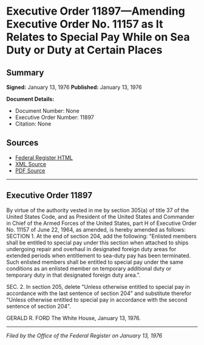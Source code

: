 # Executive Order 11897—Amending Executive Order No. 11157 as It Relates to Special Pay While on Sea Duty or Duty at Certain Places

## Summary

**Signed:** January 13, 1976
**Published:** January 13, 1976

**Document Details:**
- Document Number: None
- Executive Order Number: 11897
- Citation: None

## Sources
- [Federal Register HTML](https://www.presidency.ucsb.edu/documents/executive-order-11897-amending-executive-order-no-11157-it-relates-special-pay-while-sea)
- [XML Source](None)
- [PDF Source](None)

---

## Executive Order 11897

By virtue of the authority vested in me by section 305(a) of title 37 of the United States Code, and as President of the United States and Commander in Chief of the Armed Forces of the United States, part H of Executive Order No. 11157 of June 22, 1964, as amended, is hereby amended as follows:
SECTION 1. At the end of section 204, add the following:
"Enlisted members shall be entitled to special pay under this section when attached to ships undergoing repair and overhaul in designated foreign duty areas for extended periods when entitlement to sea-duty pay has been terminated. Such enlisted members shall be entitled to special pay under the same conditions as an enlisted member on temporary additional duty or temporary duty in that designated foreign duty area.".

SEC. 2. In section 205, delete "Unless otherwise entitled to special pay in accordance with the last sentence of section 204" and substitute therefor "Unless otherwise entitled to special pay in accordance with the second sentence of section 204".

GERALD R. FORD
The White House,
January 13, 1976.

---

*Filed by the Office of the Federal Register on January 13, 1976*
